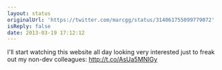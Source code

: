 ```yaml
---
layout: status
originalUrl: 'https://twitter.com/marcgg/status/314061755099779072'
isReply: false
date: 2013-03-19 17:12:12
---
```


I'll start watching this website all day looking very interested just to freak out my non-dev colleagues: http://t.co/AsUa5MNIGy
